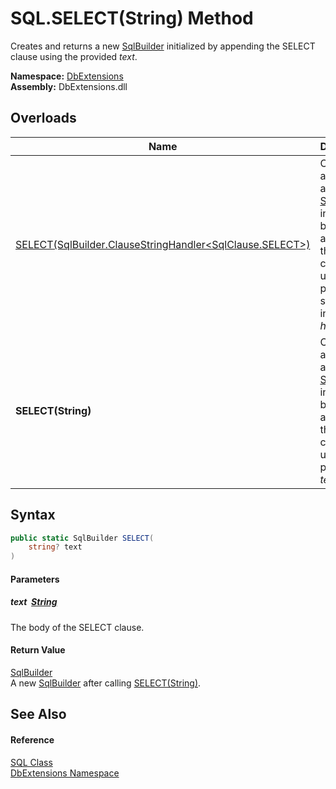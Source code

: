 SQL.SELECT(String) Method
=========================
Creates and returns a new [SqlBuilder][1] initialized by appending the SELECT clause using the provided *text*.
  
**Namespace:** [DbExtensions][2]  
**Assembly:** DbExtensions.dll

Overloads
---------

| Name                                                             | Description                                                                                                                            |
| ---------------------------------------------------------------- | -------------------------------------------------------------------------------------------------------------------------------------- |
| [SELECT(SqlBuilder.ClauseStringHandler&lt;SqlClause.SELECT>)][3] | Creates and returns a new [SqlBuilder][1] initialized by appending the SELECT clause using the provided string interpolated *handler*. |
| **SELECT(String)**                                               | Creates and returns a new [SqlBuilder][1] initialized by appending the SELECT clause using the provided *text*.                        |


Syntax
------

```csharp
public static SqlBuilder SELECT(
	string? text
)
```

#### Parameters

##### *text*  [String][4]
The body of the SELECT clause.

#### Return Value
[SqlBuilder][1]  
 A new [SqlBuilder][1] after calling [SELECT(String)][5].

See Also
--------

#### Reference
[SQL Class][6]  
[DbExtensions Namespace][2]  

[1]: ../SqlBuilder/README.md
[2]: ../README.md
[3]: SELECT.md
[4]: https://learn.microsoft.com/dotnet/api/system.string
[5]: ../SqlBuilder/SELECT_2.md
[6]: README.md